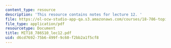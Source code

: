```yaml
---
content_type: resource
description: 'This resource contains notes for lecture 12. '
file: https://ol-ocw-studio-app-qa.s3.amazonaws.com/courses/18-786-topics-in-algebraic-number-theory-spring-2010/d6cd769275b6499f9c60f2bb2a1f5cf8_MIT18_786S10_lec12.pdf
file_type: application/pdf
resourcetype: Document
title: MIT18_786S10_lec12.pdf
uid: d6cd7692-75b6-499f-9c60-f2bb2a1f5cf8
---
```

